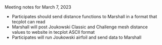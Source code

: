 Meeting notes for March 7, 2023

* Participates should send distance functions to Marshall in a format that tecplot can read
* Marshall will post Joukowski Classic and Challenge mesh distance values to website in tecplot ASCII format
* Participates will run Joukowski airfoil and send data to Marshall
